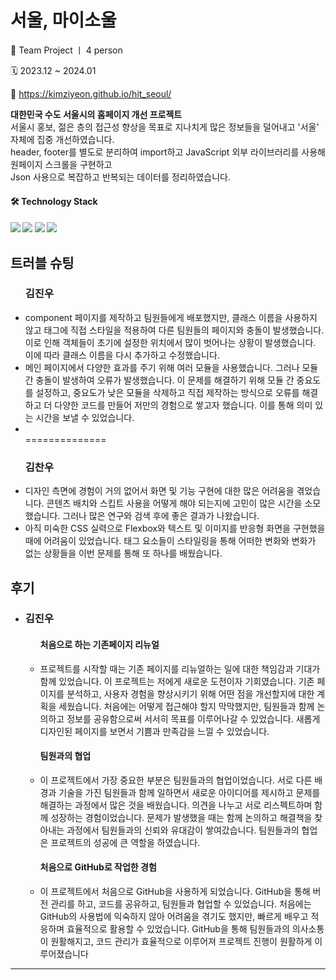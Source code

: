# 서울, 마이소울
<p> 👤 Team Project ㅣ 4 person</p>
<p> 🗓️ 2023.12 ~ 2024.01</p>
<p>
  🔗 <a href="https://kimziyeon.github.io/hit_seoul/" target="_blank"> https://kimziyeon.github.io/hit_seoul/</a>
</p>

<p>
<b>대한민국 수도 서울시의 홈페이지 개선 프로젝트</b> <br/>
서울시 홍보, 젊은 층의 접근성 향상을 목표로 지나치게 많은 정보들을 덜어내고 '서울' 자체에 집중 개선하였습니다.<br/>
header, footer를 별도로 분리하여 import하고 JavaScript 외부 라이브러리를 사용해 원페이지 스크롤을 구현하고<br/>
Json 사용으로 복잡하고 반복되는 데이터를 정리하였습니다.<br/>
</p>

<h4> 🛠️ Technology Stack<h4>
<img src="https://img.shields.io/badge/html-E34F26?style=flat-square&logo=html"/>
<img src="https://img.shields.io/badge/Javascript-ffb13b?style=flat-square&logo=javascript&logoColor=white"/>
<img src="https://img.shields.io/badge/Sass-CC6699?style=flat-square&logo=sass&logoColor=white"/>
<img src="https://img.shields.io/badge/figma-F24E1E?style=flat-square&logo=figma&logoColor=white"/>




<h2>트러블 슈팅</h2>
<ul>
  <h3>김진우</h3>
  <li>component 페이지를 제작하고 팀원들에게 배포했지만, 클래스 이름을 사용하지 않고 태그에 직접 스타일을 적용하여 다른 팀원들의 페이지와 충돌이 발생했습니다. 이로 인해 객체들이 초기에 설정한 위치에서 많이 벗어나는 상황이 발생했습니다. 이에 따라 클래스 이름을 다시 추가하고 수정했습니다.
  </li>
  <li>메인 페이지에서 다양한 효과를 주기 위해 여러 모듈을 사용했습니다. 그러나 모듈 간 충돌이 발생하여 오류가 발생했습니다. 이 문제를 해결하기 위해 모듈 간 중요도를 설정하고, 중요도가 낮은 모듈을 삭제하고 직접 제작하는 방식으로 오류를 해결하고 더 다양한 코드를 만들어 저만의 경험으로 쌓고자 했습니다. 이를 통해 의미 있는 시간을 보낼 수 있었습니다.</li>
  <li></li>
==============
  <h3>김찬우</h3>
  <li>디자인 측면에 경험이 거의 없어서 화면 및 기능 구현에 대한 많은 어려움을 겪었습니다. 콘텐츠 배치와 스킵트 사용을 어떻게 해야 되는지에 고민이 많은 시간을 소모했습니다. 그러나 많은 연구와 검색 후에 좋은 결과가 나왔습니다.
  </li>
  <li>아직 미숙한 CSS 실력으로 Flexbox와 텍스트 및 이미지를 반응형 화면을 구현했을때에 어려움이 있었습니다. 태그 요소들이 스타일링을 통해 어떠한 변화와 변화가 없는 상황들을 이번 문제를 통해 또 하나를 배웠습니다.</li>
</ul>

<h2>후기</h2>
<ul>
  <li>
  <h3>김진우</h3>
    <ul>
      <h4>처음으로 하는 기존페이지 리뉴얼</h4>
      <li>프로젝트를 시작할 때는 기존 페이지를 리뉴얼하는 일에 대한 책임감과 기대가 함께 있었습니다. 이 프로젝트는 저에게 새로운 도전이자 기회였습니다. 기존 페이지를 분석하고, 사용자 경험을 향상시키기 위해 어떤 점을 개선할지에 대한 계획을 세웠습니다. 처음에는 어떻게 접근해야 할지 막막했지만, 팀원들과 함께 논의하고 정보를 공유함으로써 서서히 목표를 이루어나갈 수 있었습니다. 새롭게 디자인된 페이지를 보면서 기쁨과 만족감을 느낄 수 있었습니다.</li>
    <h4>팀원과의 협업</h4>
    <li>이 프로젝트에서 가장 중요한 부분은 팀원들과의 협업이었습니다. 서로 다른 배경과 기술을 가진 팀원들과 함께 일하면서 새로운 아이디어를 제시하고 문제를 해결하는 과정에서 많은 것을 배웠습니다. 의견을 나누고 서로 리스펙트하며 함께 성장하는 경험이었습니다. 문제가 발생했을 때는 함께 논의하고 해결책을 찾아내는 과정에서 팀원들과의 신뢰와 유대감이 쌓여갔습니다. 팀원들과의 협업은 프로젝트의 성공에 큰 역할을 하였습니다.</li>
      <h4>처음으로 GitHub로 작업한 경험</h4>
      <li>이 프로젝트에서 처음으로 GitHub을 사용하게 되었습니다. GitHub을 통해 버전 관리를 하고, 코드를 공유하고, 팀원들과 협업할 수 있었습니다. 처음에는 GitHub의 사용법에 익숙하지 않아 어려움을 겪기도 했지만, 빠르게 배우고 적응하며 효율적으로 활용할 수 있었습니다. GitHub을 통해 팀원들과의 의사소통이 원활해지고, 코드 관리가 효율적으로 이루어져 프로젝트 진행이 원활하게 이루어졌습니다</li>
    </ul>
  </li>
</ul>


------------------------------
